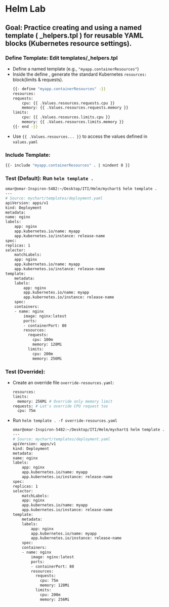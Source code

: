 # Helm Lab

## Goal: Practice creating and using a named template ( _helpers.tpl ) for reusable YAML blocks (Kubernetes resource settings).

### Define Template: Edit templates/_helpers.tpl 
- Define a named template (e.g., `"myapp.containerResources"`)
- Inside the define , generate the standard Kubernetes `resources:` block(limits & requests).
    ```bash
    {{- define "myapp.containerResources" -}}
    resources:
    requests:
        cpu: {{ .Values.resources.requests.cpu }}
        memory: {{ .Values.resources.requests.memory }}
    limits:
        cpu: {{ .Values.resources.limits.cpu }}
        memory: {{ .Values.resources.limits.memory }}
    {{- end -}}
    ```
- Use `{{ .Values.resources... }}` to access the values defined in
`values.yaml`
### Include Template:

```bash
{{- include "myapp.containerResources" . | nindent 8 }}
```

### Test (Default): Run `helm template .`
```bash
omar@omar-Inspiron-5482:~/Desktop/ITI/Helm/mychart$ helm template .
---
# Source: mychart/templates/deployment.yaml
apiVersion: apps/v1
kind: Deployment
metadata:
name: nginx
labels:
    app: nginx
    app.kubernetes.io/name: myapp
    app.kubernetes.io/instance: release-name
spec:
replicas: 1
selector:
    matchLabels:
    app: nginx
    app.kubernetes.io/name: myapp
    app.kubernetes.io/instance: release-name
template:
    metadata:
    labels:
        app: nginx
        app.kubernetes.io/name: myapp
        app.kubernetes.io/instance: release-name
    spec:
    containers:
    - name: nginx
        image: nginx:latest
        ports:
        - containerPort: 80
        resources:
          requests:
            cpu: 100m
            memory: 128Mi
          limits:
            cpu: 200m
            memory: 256Mi
```
### Test (Override): 
- Create an override file `override-resources.yaml`:
    ```bash
  resources:
    limits:
      memory: 256Mi # Override only memory limit
    requests: # Let's override CPU request too
      cpu: 75m
    ```
- Run `helm template . -f override-resources.yaml`
    ```bash
    omar@omar-Inspiron-5482:~/Desktop/ITI/Helm/mychart$ helm template . -f override-resources.yaml 
    ---
    # Source: mychart/templates/deployment.yaml
    apiVersion: apps/v1
    kind: Deployment
    metadata:
    name: nginx
    labels:
        app: nginx
        app.kubernetes.io/name: myapp
        app.kubernetes.io/instance: release-name
    spec:
    replicas: 1
    selector:
        matchLabels:
        app: nginx
        app.kubernetes.io/name: myapp
        app.kubernetes.io/instance: release-name
    template:
        metadata:
        labels:
            app: nginx
            app.kubernetes.io/name: myapp
            app.kubernetes.io/instance: release-name
        spec:
        containers:
        - name: nginx
            image: nginx:latest
            ports:
            - containerPort: 80
            resources:
              requests:
                cpu: 75m
                memory: 128Mi
              limits:
                cpu: 200m
                memory: 256Mi
    ```